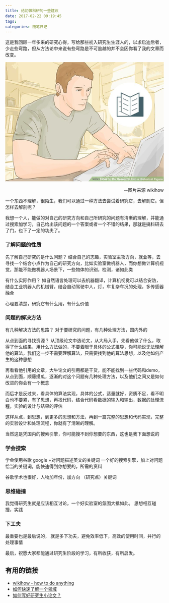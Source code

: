 ```yaml
---
title: 给初做科研的一些建议
date: 2017-02-22 09:19:45
tags:
categories: 随笔日记
---
```

这是我回顾一年多来的研究心得，写给那些初入研究生生涯人的，以求启迪后者，少走些弯路，但从方法论中来说有些弯路是不可逾越的并不会因你看了我的文章而改变。
<!--more-->

![](/images/resources/do-research.jpg)
<p align="right">--图片来源 wikihow</p>

一个东西不理解，很陌生，我们可以通过一种方法去尝试着研究它，去解剖它。但怎样去解剖呢？

我想一个人，能做的对自己的研究方向和自己所研究的问题有清晰的理解，并能通过搜索加学习，自己给出该问题的一个答案或者一个不错的结果，那就是搞科研去了门，也下了一定的功夫了。

### 了解问题的性质
先了解自己研究的是什么问题？
结合自己的志趣，实验室主攻方向，就业等，去寻找一个结合小点作为自己的研究方向，比如实验室做机器人，而你想做计算机视觉，那能不能做机器人场景下，一些物体的识别，检测，诸如此类

有什么实际作用？
如自然语言处理可以去机器翻译，计算机视觉可以结合安防，结合工业机器人的机械臂，结合自动驾驶中人，灯，车复杂车况的处理，多传感器融合

心理要清楚，研究它有什么用，有什么价值

### 问题的解决方法
有几种解决方法的思路？
对于要研究的问题，有几种处理方法，国内外的

从点到面的寻找资源？
从顶级论文中选论文，从大局入手，先看他做了什么，取得了什么结果，用什么方法做的，不要着眼于具体的公式推导，你可能说无法理解他的算法，我们这一步不需要理解算法，只需要找到他的算法思想，以及他如何产生的这种思想

再看看他引用的文章，大牛论文的引用都是干货，能不能找到一些代码和demo，从点到面，顺藤摸瓜，逐渐的对这个问题有几种处理方法，以及他们之间又是如何改进的你会有一个概念

而后才是反过来，看具体的算法实现，具体的公式，适量就好，资质不足，看不明白也不要紧，有了思想，再找代码，结合代码看数据的输入和输出，数据的处理流程，实验的设计与结果的评估

这样从点，到思想，到更多的思想和方法，再到一篇完整的思想和代码实现，完整的实验设计和处理流程，你就有了清晰的理解。

当然这是凭国内的搜索引擎，你可能搜不到你想要的东西，这也是我下面想说的

### 学会搜索
学会使用谷歌
google +对问题描述英文的关键词
一个好的搜索引擎，加上对问题恰当的关键词，能快速得到你想要的，所需的资料

谷歌学术也很好，人物加年份，加方向
（研究点）关键词

### 思维碰撞
我觉得研究生就是应该相互讨论，一个好实验室的氛围大抵如此。
思想相互碰撞，实践

### 下工夫
最重要也是最后说的，
就是多下功夫，避免效率低下，高效的使用时间，并行的处理事情

最后，祝愿大家都能通过研究生阶段的学习，有所收获，有所启发。

## 有用的链接
* [wikihow - how to do anything](http://www.wikihow.com/Main-Page)
* [如何快速了解一个领域](https://www.coursera.org/learn/chuangxin-siwei/lecture/GDsGk/3-6-ru-he-kuai-su-liao-jie-ge-ling-yu)
* [如何写好研究生小论文？](http://www.uanswer.me/?/question/508)
